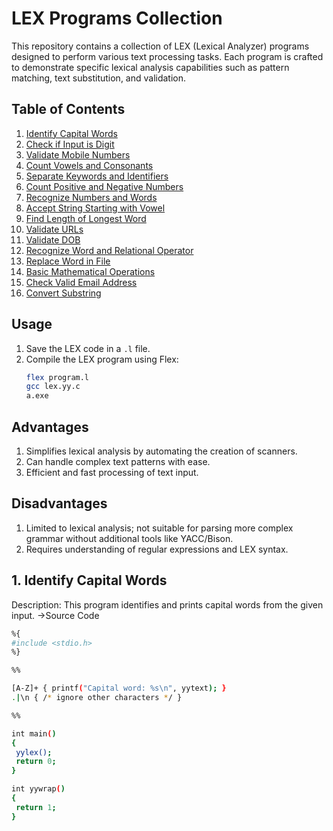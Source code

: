 # LEX Programs Collection

This repository contains a collection of LEX (Lexical Analyzer) programs designed to perform various text processing tasks. Each program is crafted to demonstrate specific lexical analysis capabilities such as pattern matching, text substitution, and validation.

## Table of Contents

1. [Identify Capital Words](#1-Identify-Capital-Words)
2. [Check if Input is Digit](#2-check-if-input-is-digit)
3. [Validate Mobile Numbers](#3-validate-mobile-numbers)
4. [Count Vowels and Consonants](#4-count-vowels-and-consonants)
5. [Separate Keywords and Identifiers](#5-separate-keywords-and-identifiers)
6. [Count Positive and Negative Numbers](#6-count-positive-and-negative-numbers)
7. [Recognize Numbers and Words](#7-recognize-numbers-and-words)
8. [Accept String Starting with Vowel](#8-accept-string-starting-with-vowel)
9. [Find Length of Longest Word](#9-find-length-of-longest-word)
10. [Validate URLs](#10-validate-urls)
11. [Validate DOB](#11-validate-dob)
12. [Recognize Word and Relational Operator](#12-recognize-word-and-relational-operator)
13. [Replace Word in File](#13-replace-word-in-file)
14. [Basic Mathematical Operations](#14-basic-mathematical-operations)
15. [Check Valid Email Address](#15-check-valid-email-address)
16. [Convert Substring](#16-convert-substring)

## Usage

1. Save the LEX code in a `.l` file.
2. Compile the LEX program using Flex:
   ```sh
   flex program.l
   gcc lex.yy.c
   a.exe
## Advantages
1. Simplifies lexical analysis by automating the creation of scanners.
2. Can handle complex text patterns with ease.
3. Efficient and fast processing of text input.
## Disadvantages
1. Limited to lexical analysis; not suitable for parsing more complex grammar without additional tools like 
   YACC/Bison.
2. Requires understanding of regular expressions and LEX syntax.
## 1. Identify Capital Words
   Description: This program identifies and prints capital words from the given input.
->Source Code
   ```sh
%{
#include <stdio.h>
%}

%%

[A-Z]+ { printf("Capital word: %s\n", yytext); }
.|\n { /* ignore other characters */ }

%%

int main()  
{ 
    yylex(); 
    return 0;
} 

int yywrap()
{
    return 1;
}

